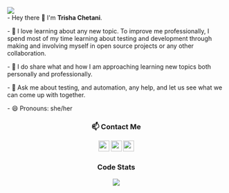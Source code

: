 
<!-- HEADER -->


  <p align="left">
    <img src="https://readme-typing-svg.herokuapp.com?color=CB4D89&center=true&vCenter=true&lines=Automation-enthusiast;Software-tester;Writer;Speaker">
    <br>
  - Hey there 👋 I'm <strong>Trisha Chetani</strong>.
   </p>
   <p align="left">
   - 🔭  I love learning about any new topic. To improve me professionally, I spend most of my time learning about testing and development through making and involving myself in open source projects or any other collaboration.   
  </p>
  <p align="left">
  - 👯  I do share what and how I am approaching learning new topics both personally and professionally.
  </p>
  <p align="left">
  - 💬  Ask me about testing, and automation, any help, and let us see what we can come up with together.
  </p>
  - 😄  Pronouns: she/her

  
<!-- SOCIALS -->

  <h3 align="center"> 📫 Contact Me</h3>
  <p align="center">
    <a href="https://twitter.com/TrishaChetani"><img src="https://img.shields.io/badge/Twitter-CB4D89?&style=plastic&logo=twitter&logoColor=white" height=25></a>
    <a href="mailto:agarwalatrisha1212@gmail.com"><img src="https://img.shields.io/badge/Email-CB4D89?style=plastic&logo=gmail&logoColor=white" height=25></a>
    <a href="https://www.linkedin.com/in/TrishaChetani/"><img src="https://img.shields.io/badge/LinkedIn-CB4D89?style=plastic&logo=linkedin&logoColor=white" height=25></a>
    <!-- <a href="https://dev.to/trishachetani"><img src="https://img.shields.io/badge/Download_Resume-CB4D89?style=plastic&logo=googledrive&logoColor=white" height=25></a> -->
  </p>

<!-- code stats -->
  
   <h3 align="center">Code Stats</h3>
  <p align="center">
    <img src="https://github-readme-streak-stats.herokuapp.com?user=TrishaChetani&theme=monokai&date_format=j%20M%5B%20Y%5D">
  </p>

